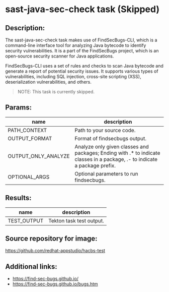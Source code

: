# sast-java-sec-check task (Skipped)

## Description:

The sast-java-sec-check task makes use of FindSecBugs-CLI, which is a command-line interface tool for analyzing Java bytecode to identify security vulnerabilities. It is a part of the FindSecBugs project, which is an open-source security scanner for Java applications.

FindSecBugs-CLI uses a set of rules and checks to scan Java bytecode and generate a report of potential security issues. It supports various types of vulnerabilities, including SQL injection, cross-site scripting (XSS), deserialization vulnerabilities, and others.

> NOTE: This task is currently skipped.

## Params:

| name                | description                             |
|---------------------|-----------------------------------------|
| PATH_CONTEXT        | Path to your source code.               |
| OUTPUT_FORMAT       | Format of findsecbugs output.           |
| OUTPUT_ONLY_ANALYZE | Analyze only given classes and packages; Ending with .* to indicate classes in a package, .- to indicate a package prefix. |
| OPTIONAL_ARGS       | Optional parameters to run findsecbugs. |

## Results:

| name                  | description              |
|-----------------------|--------------------------|
| TEST_OUTPUT     | Tekton task test output. |

## Source repository for image:

https://github.com/redhat-appstudio/hacbs-test

## Additional links:

* https://find-sec-bugs.github.io/
* https://find-sec-bugs.github.io/bugs.htm
